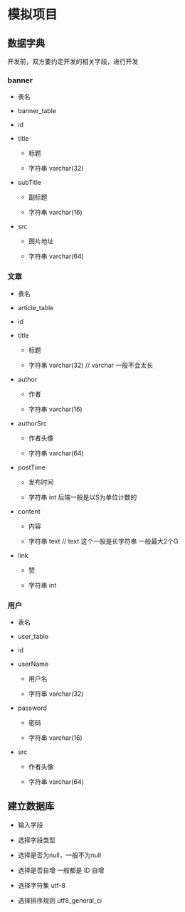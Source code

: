# 模拟项目

## 数据字典

开发前，双方要约定开发的相关字段，进行开发

### banner

- 表名

 - banner_table

- id

- title

  - 标题
  
  - 字符串 varchar(32)

- subTitle

  - 副标题
  
  - 字符串 varchar(16)

- src

  - 图片地址
  
  - 字符串 varchar(64)

### 文章

- 表名

 - article_table

- id

- title

  - 标题
  
  - 字符串 varchar(32) // varchar 一般不会太长

- author

  - 作者
  
  - 字符串 varchar(16)

- authorSrc

  - 作者头像
  
  - 字符串 varchar(64)

- postTime

  - 发布时间
  
  - 字符串 int 后端一般是以S为单位计数的

- content

  - 内容
  
  - 字符串 text // text 这个一般是长字符串 一般最大2个G

- link

  - 赞
  
  - 字符串 int

### 用户

- 表名

 - user_table

- id

- userName

  - 用户名
  
  - 字符串 varchar(32)

- password

  - 密码
  
  - 字符串 varchar(16)

- src

  - 作者头像
  
  - 字符串 varchar(64)


## 建立数据库

- 输入字段

- 选择字段类型

- 选择是否为null，一般不为null

- 选择是否自增 一般都是 ID 自增

- 选择字符集  utf-8

- 选择排序规则  utf8_general_ci